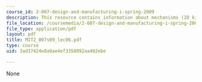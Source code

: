 ```yaml
---
course_id: 2-007-design-and-manufacturing-i-spring-2009
description: This resource contains information about mechanisms (2D kinematic analysis).
file_location: /coursemedia/2-007-design-and-manufacturing-i-spring-2009/3ad37424e0a9ae4ef3350892aa492ebe_MIT2_007s09_lec06.pdf
file_type: application/pdf
layout: pdf
title: MIT2_007s09_lec06.pdf
type: course
uid: 3ad37424e0a9ae4ef3350892aa492ebe

---
```

None